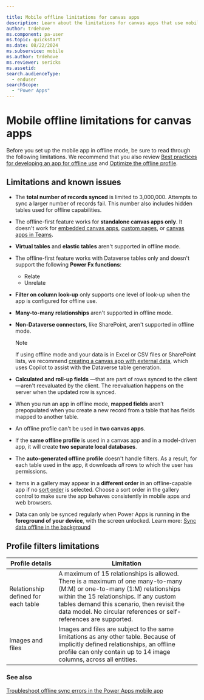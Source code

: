 ```yaml
---

title: Mobile offline limitations for canvas apps
description: Learn about the limitations for canvas apps that use mobile offline.
author: trdehove
ms.component: pa-user
ms.topic: quickstart
ms.date: 08/22/2024
ms.subservice: mobile
ms.author: trdehove
ms.reviewer: sericks
ms.assetid: 
search.audienceType: 
  - enduser
searchScope:
  - "Power Apps"
---
```


# Mobile offline limitations for canvas apps

Before you set up the mobile app in offline mode, be sure to read through the following limitations. We recommend that you also review [Best practices for developing an app for offline use](best-practices-offline.md) and [Optimize the offline profile](mobile-offline-guidelines.md).

## Limitations and known issues

- The **total number of records synced** is limited to 3,000,000. Attempts to sync a larger number of records fail. This number also includes hidden tables used for offline capabilities.
  
- The offline-first feature works for **standalone canvas apps only**. It doesn't work for [embedded canvas apps](../maker/model-driven-apps/embed-canvas-app-in-form.md), [custom pages](../maker/model-driven-apps/model-app-page-overview.md), or [canvas apps in Teams](../teams/overview.md).

- **Virtual tables** and **elastic tables** aren't supported in offline mode.

- The offline-first feature works with Dataverse tables only and doesn't support the following **Power Fx functions**:
   - Relate
   - Unrelate
 
- **Filter on column look-up** only supports one level of look-up when the app is configured for offline use.

- **Many-to-many relationships** aren't supported in offline mode.
 
- **Non-Dataverse connectors**, like SharePoint, aren't supported in offline mode.

  > [!NOTE]
  > If using offline mode and your data is in Excel or CSV files or SharePoint lists, we recommend [creating a canvas app with external data](/power-apps/maker/data-platform/create-edit-entities-portal?#tabpanel_1_sharepoint), which uses Copilot to assist with the Dataverse table generation. 

- **Calculated and roll-up fields** &mdash;that are part of rows synced to the client&mdash;aren't reevaluated by the client. The reevaluation happens on the server when the updated row is synced.

- When you run an app in offline mode, **mapped fields** aren’t prepopulated when you create a new record from a table that has fields mapped to another table.

- An offline profile can't be used in **two canvas apps**.

- If the **same offline profile** is used in a canvas app and in a model-driven app, it will create **two separate local databases**. 
 
- The **auto-generated offline profile** doesn't handle filters. As a result, for each table used in the app, it downloads *all* rows to which the user has permissions.

- Items in a gallery may appear in a **different order** in an offline-capable app if no [sort order](/power-platform/power-fx/reference/function-sort) is selected. Choose a sort order in the gallery control to make sure the app behaves consistently in mobile apps and web browsers.

- Data can only be synced regularly when Power Apps is running in the **foreground of your device**, with the screen unlocked. Learn more: [Sync data offline in the background](sync-data-offline-background.md)

## Profile filters limitations

|Profile details |Limitation|  
|-------------|---------|  
|Relationship defined for each table|A maximum of 15 relationships is allowed. There is a maximum of one many-to-many (M:M) or one-to-many (1:M) relationships within the 15 relationships. If any custom tables demand this scenario, then revisit the data model. No circular references or self-references are supported.|
|Images and files|Images and files are subject to the same limitations as any other table. Because of implicitly defined relationships, an offline profile can only contain up to 14 image columns, across all entities.|

### See also
[Troubleshoot offline sync errors in the Power Apps mobile app](/troubleshoot/power-platform/power-apps/mobile-apps/mobile-offline-troubleshooting)
